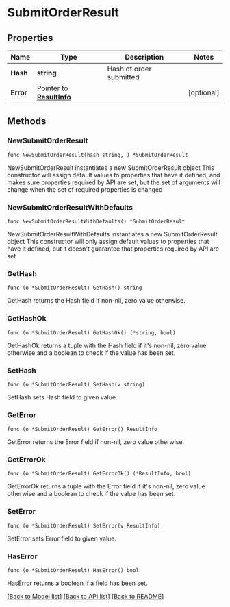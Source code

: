 # SubmitOrderResult

## Properties

Name | Type | Description | Notes
------------ | ------------- | ------------- | -------------
**Hash** | **string** | Hash of order submitted | 
**Error** | Pointer to [**ResultInfo**](ResultInfo.md) |  | [optional] 

## Methods

### NewSubmitOrderResult

`func NewSubmitOrderResult(hash string, ) *SubmitOrderResult`

NewSubmitOrderResult instantiates a new SubmitOrderResult object
This constructor will assign default values to properties that have it defined,
and makes sure properties required by API are set, but the set of arguments
will change when the set of required properties is changed

### NewSubmitOrderResultWithDefaults

`func NewSubmitOrderResultWithDefaults() *SubmitOrderResult`

NewSubmitOrderResultWithDefaults instantiates a new SubmitOrderResult object
This constructor will only assign default values to properties that have it defined,
but it doesn't guarantee that properties required by API are set

### GetHash

`func (o *SubmitOrderResult) GetHash() string`

GetHash returns the Hash field if non-nil, zero value otherwise.

### GetHashOk

`func (o *SubmitOrderResult) GetHashOk() (*string, bool)`

GetHashOk returns a tuple with the Hash field if it's non-nil, zero value otherwise
and a boolean to check if the value has been set.

### SetHash

`func (o *SubmitOrderResult) SetHash(v string)`

SetHash sets Hash field to given value.


### GetError

`func (o *SubmitOrderResult) GetError() ResultInfo`

GetError returns the Error field if non-nil, zero value otherwise.

### GetErrorOk

`func (o *SubmitOrderResult) GetErrorOk() (*ResultInfo, bool)`

GetErrorOk returns a tuple with the Error field if it's non-nil, zero value otherwise
and a boolean to check if the value has been set.

### SetError

`func (o *SubmitOrderResult) SetError(v ResultInfo)`

SetError sets Error field to given value.

### HasError

`func (o *SubmitOrderResult) HasError() bool`

HasError returns a boolean if a field has been set.


[[Back to Model list]](../README.md#documentation-for-models) [[Back to API list]](../README.md#documentation-for-api-endpoints) [[Back to README]](../README.md)


